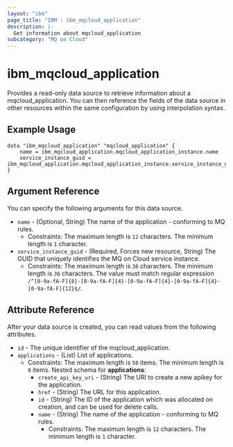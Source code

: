 ```yaml
---
layout: "ibm"
page_title: "IBM : ibm_mqcloud_application"
description: |-
  Get information about mqcloud_application
subcategory: "MQ on Cloud"
---
```


# ibm_mqcloud_application

Provides a read-only data source to retrieve information about a mqcloud_application. You can then reference the fields of the data source in other resources within the same configuration by using interpolation syntax.

## Example Usage

```hcl
data "ibm_mqcloud_application" "mqcloud_application" {
	name = ibm_mqcloud_application.mqcloud_application_instance.name
	service_instance_guid = ibm_mqcloud_application.mqcloud_application_instance.service_instance_guid
}
```

## Argument Reference

You can specify the following arguments for this data source.

* `name` - (Optional, String) The name of the application - conforming to MQ rules.
  * Constraints: The maximum length is `12` characters. The minimum length is `1` character.
* `service_instance_guid` - (Required, Forces new resource, String) The GUID that uniquely identifies the MQ on Cloud service instance.
  * Constraints: The maximum length is `36` characters. The minimum length is `36` characters. The value must match regular expression `/^[0-9a-fA-F]{8}-[0-9a-fA-F]{4}-[0-9a-fA-F]{4}-[0-9a-fA-F]{4}-[0-9a-fA-F]{12}$/`.

## Attribute Reference

After your data source is created, you can read values from the following attributes.

* `id` - The unique identifier of the mqcloud_application.
* `applications` - (List) List of applications.
  * Constraints: The maximum length is `50` items. The minimum length is `0` items.
Nested schema for **applications**:
	* `create_api_key_uri` - (String) The URI to create a new apikey for the application.
	* `href` - (String) The URL for this application.
	* `id` - (String) The ID of the application which was allocated on creation, and can be used for delete calls.
	* `name` - (String) The name of the application - conforming to MQ rules.
	  * Constraints: The maximum length is `12` characters. The minimum length is `1` character.

